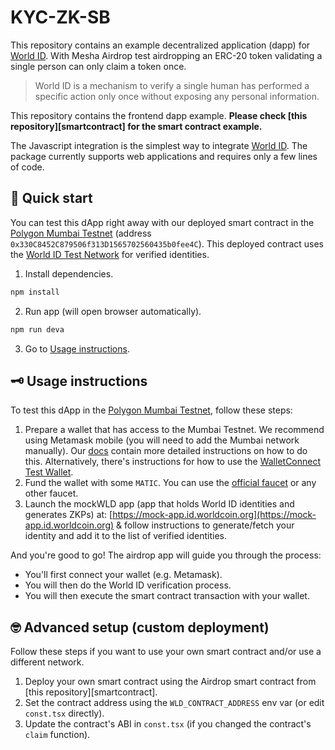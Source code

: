 # KYC-ZK-SB

This repository contains an example decentralized application (dapp) for [World ID](https://id.worlcoin.org). With Mesha Airdrop test airdropping an ERC-20 token validating a single person can only claim a token once.

> World ID is a mechanism to verify a single human has performed a specific action only once without exposing any personal information.

This repository contains the frontend dapp example. **Please check [this repository][smartcontract] for the smart contract example.**

The Javascript integration is the simplest way to integrate [World ID](https://id.worldcoin.org). The package currently supports web applications and requires only a few lines of code.

## 🚀 Quick start

You can test this dApp right away with our deployed smart contract in the [Polygon Mumbai Testnet](https://mumbai.polygonscan.com) (address `0x330C8452C879506f313D1565702560435b0fee4C`). This deployed contract uses the [World ID Test Network](https://id.worldcoin.org/test) for verified identities.

1. Install dependencies.

```bash
npm install
```

2. Run app (will open browser automatically).

```bash
npm run deva
```

3. Go to [Usage instructions](#-usage-instructions).

## 🗝 Usage instructions

To test this dApp in the [Polygon Mumbai Testnet](https://mumbai.polygonscan.com), follow these steps:

1. Prepare a wallet that has access to the Mumbai Testnet. We recommend using Metamask mobile (you will need to add the Mumbai network manually). Our [docs](https://id.worldcoin.org) contain more detailed instructions on how to do this. Alternatively, there's instructions for how to use the [WalletConnect Test Wallet](https://github.com/WalletConnect/walletconnect-test-wallet).
2. Fund the wallet with some `MATIC`. You can use the [official faucet](https://faucet.polygon.technology) or any other faucet.
3. Launch the mockWLD app (app that holds World ID identities and generates ZKPs) at: [https://mock-app.id.worldcoin.org](https://mock-app.id.worldcoin.org) & follow instructions to generate/fetch your identity and add it to the list of verified identities.

And you're good to go! The airdrop app will guide you through the process:

- You'll first connect your wallet (e.g. Metamask).
- You will then do the World ID verification process.
- You will then execute the smart contract transaction with your wallet.

## 🤓 Advanced setup (custom deployment)

Follow these steps if you want to use your own smart contract and/or use a different network.

1. Deploy your own smart contract using the Airdrop smart contract from [this repository][smartcontract].
2. Set the contract address using the `WLD_CONTRACT_ADDRESS` env var (or edit `const.tsx` directly).
3. Update the contract's ABI in `const.tsx` (if you changed the contract's `claim` function).
